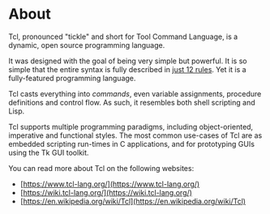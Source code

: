 # About

Tcl, pronounced "tickle" and short for Tool Command Language, is a
dynamic, open source programming language.

It was designed with the goal of being very simple but powerful.
It is so simple that the entire syntax is fully described in [just 12
rules](https://tcl.tk/man/tcl8.6/TclCmd/Tcl.htm). Yet it is a 
fully-featured programming language.

Tcl casts everything into *commands*, even variable assignments, 
procedure definitions and control flow. As such, it resembles 
both shell scripting and Lisp.

Tcl supports multiple programming paradigms, including object-oriented,
imperative and functional styles. The most common use-cases of Tcl are as
embedded scripting run-times in C applications, and for prototyping GUIs
using the Tk GUI toolkit.

You can read more about Tcl on the following websites:
 - [https://www.tcl-lang.org/](https://www.tcl-lang.org/)
 - [https://wiki.tcl-lang.org/](https://wiki.tcl-lang.org/)
 - [https://en.wikipedia.org/wiki/Tcl](https://en.wikipedia.org/wiki/Tcl)
